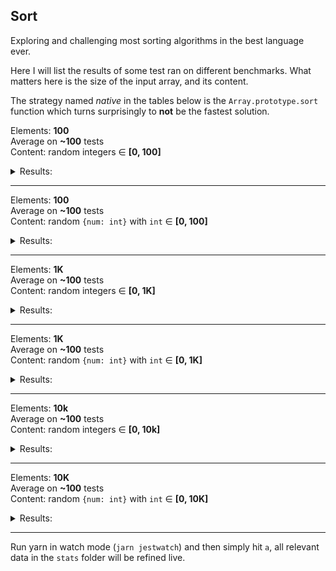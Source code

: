 ## Sort
Exploring and challenging most sorting algorithms in the best language ever.

Here I will list the results of some test ran on different benchmarks. What matters here is the size of the input array, and its content.

The strategy named _native_ in the tables below is the `Array.prototype.sort` function which turns surprisingly to **not** be the fastest solution.
 
Elements: **100**  
Average on **~100** tests  
Content: random integers ∈ **[0, 100]**  
<details>
    <summary>Results:</summary>  

| Strategy | time in ms |
|----------|------------:|
| counting | 0.04 |
| quick | 0.08 |
| _native_ | 0.09 |
| shell | 0.09 |
| radix | 0.10 |
| merge | 0.15 |
| insertion | 0.18 |
| heap | 0.21 |
| selection | 0.30 |
| shaker | 0.33 |
| gnome | 0.47 |
| lodash | 0.59 |
| bubble | 0.98 |
</details>

---
Elements: **100**  
Average on **~100** tests  
Content: random `{num: int}` with `int` ∈ **[0, 100]**  
<details>
    <summary>Results:</summary>  
    
| Strategy | time in ms |
|----------|------------:|
| counting | 0.06 |
| _native_ | 0.09 |
| quick | 0.11 |
| merge | 0.17 |
| insertion | 0.21 |
| selection | 0.39 |
| lodash | 0.40 |
| shaker | 0.43 |
| gnome | 0.63 |
| bubble | 1.75 |
</details>

---

Elements: **1K**  
Average on **~100** tests  
Content: random integers ∈ **[0, 1K]**  
<details>
    <summary>Results:</summary>  

| Strategy | time in ms |
|----------|------------:|
| counting | 0.26 |
| quick | 1.02 |
| radix | 1.09 |
| _native_ | 1.34 |
| shell | 1.78 |
| insertion | 2.23 |
| heap | 2.67 |
| merge | 2.74 |
| selection | 2.80 |
| gnome | 3.24 |
| shaker | 3.92 |
| bubble | 5.37 |
| lodash | 5.46 |
</details>

---
Elements: **1K**  
Average on **~100** tests  
Content: random `{num: int}` with `int` ∈ **[0, 1K]**  
<details>
    <summary>Results:</summary>  
    
| Strategy | time in ms |
|----------|------------:|
| counting | 0.36 |
| _native_ | 0.36 |
| quick | 1.87 |
| merge | 3.38 |
| lodash | 4.35 |
| insertion | 6.00 |
| selection | 7.48 |
| shaker | 8.85 |
| gnome | 9.86 |
| bubble | 14.10 |
</details>

---

Elements: **10k**  
Average on **~100** tests  
Content: random integers ∈ **[0, 10k]**  
<details>
    <summary>Results:</summary>  

| Strategy | time in ms |
|----------|------------:|
| counting | 2.41 |
| shell | 3.60 |
| quick | 5.00 |
| merge | 9.69 |
| _native_ | 11.53 |
| heap | 13.67 |
| radix | 19.81 |
| lodash | 26.60 |
| insertion | 34.44 |
| selection | 85.56 |
| shaker |105.32 |
| gnome | 147.57 |
| bubble | 308.16 |
</details>

---
Elements: **10K**  
Average on **~100** tests  
Content: random `{num: int}` with `int` ∈ **[0, 10K]**  
<details>
    <summary>Results:</summary>  
    
| Strategy | time in ms |
|----------|------------:|
| counting | 5.06 |
| quick | 8.23 |
| _native_ | 9.59 |
| merge | 12.43 |
| lodash | 17.68 |
| insertion | 258.38 |
| shaker | 424.16 |
| selection | 419.54 |
| gnome | 554.50 |
| bubble | 1140.90 |
</details>

--- 
Run yarn in watch mode (`jarn jestwatch`) and then simply hit `a`, all relevant data in the `stats` folder will be refined live.